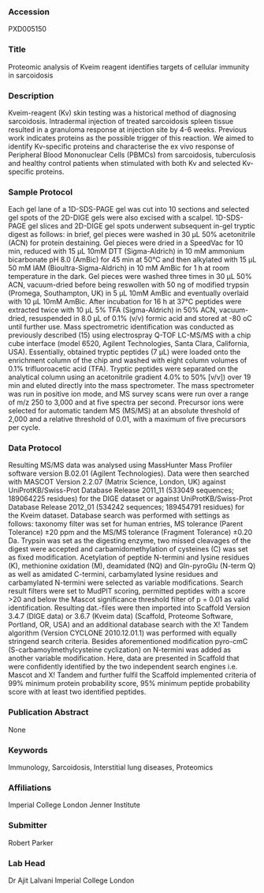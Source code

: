 ### Accession
PXD005150

### Title
Proteomic analysis of Kveim reagent identifies targets of cellular immunity in sarcoidosis

### Description
Kveim-reagent (Kv) skin testing was a historical method of diagnosing sarcoidosis. Intradermal injection of treated sarcoidosis spleen tissue resulted in a granuloma response at injection site by 4-6 weeks. Previous work indicates proteins as the possible trigger of this reaction. We aimed to identify Kv-specific proteins and characterise the ex vivo response of Peripheral Blood Mononuclear Cells (PBMCs) from sarcoidosis, tuberculosis and healthy control patients when stimulated with both Kv and selected Kv-specific proteins.

### Sample Protocol
Each gel lane of a 1D-SDS-PAGE gel was cut into 10 sections and selected gel spots of the 2D-DIGE gels were also excised with a scalpel. 1D-SDS-PAGE gel slices and 2D-DIGE gel spots underwent subsequent in-gel tryptic digest as follows: in brief, gel pieces were washed in 30 µL 50% acetonitrile (ACN) for protein destaining. Gel pieces were dried in a SpeedVac for 10 min, reduced with 15 µL 10mM DTT (Sigma-Aldrich) in 10 mM ammonium bicarbonate pH 8.0 (AmBic) for 45 min at 50°C and then alkylated with 15 µL 50 mM IAM (Bioultra-Sigma-Aldrich) in 10 mM AmBic for 1 h at room temperature in the dark. Gel pieces were washed three times in 30 µL 50% ACN, vacuum-dried before being reswollen with 50 ng of modified trypsin (Promega, Southampton, UK) in 5 µL 10mM AmBic and eventually overlaid with 10 µL 10mM AmBic. After incubation for 16 h at 37°C peptides were extracted twice with 10 µL 5% TFA (Sigma-Aldrich) in 50% ACN, vacuum-dried,  resuspended in 8.0 μL of 0.1% (v/v) formic acid and stored at -80 oC until further use.   Mass spectrometric identification was conducted as previously described (15) using electrospray Q-TOF LC-MS/MS with a chip cube interface (model 6520, Agilent Technologies, Santa Clara, California, USA). Essentially, obtained tryptic peptides (7 μL) were loaded onto the enrichment column of the chip and washed with eight column volumes of 0.1% trifluoroacetic acid (TFA). Tryptic peptides were separated on the analytical column using an acetonitrile gradient 4.0% to 50% [v/v]) over 19 min and eluted directly into the mass spectrometer. The mass spectrometer was run in positive ion mode, and MS survey scans were run over a range of m/z 250 to 3,000 and at five spectra per second. Precursor ions were selected for automatic tandem MS (MS/MS) at an absolute threshold of 2,000 and a relative threshold of 0.01, with a maximum of five precursors per cycle.

### Data Protocol
Resulting MS/MS data was analysed using MassHunter Mass Profiler software version B.02.01 (Agilent Technologies). Data were then searched with MASCOT Version 2.2.07 (Matrix Science, London, UK) against UniProtKB/Swiss-Prot Database Release 2011_11 (533049 sequences; 189064225 residues) for the DIGE dataset or against UniProtKB/Swiss-Prot Database Release 2012_01 (534242 sequences; 189454791 residues) for the Kveim dataset. Database search was performed with settings as follows: taxonomy filter was set for human entries, MS tolerance (Parent Tolerance) ±20 ppm and the MS/MS tolerance (Fragment Tolerance) ±0.20 Da. Trypsin was set as the digesting enzyme, two missed cleavages of the digest were accepted and carbamidomethylation of cysteines (C) was set as fixed modification. Acetylation of peptide N-termini and lysine residues (K), methionine oxidation (M), deamidated (NQ) and Gln-pyroGlu (N-term Q) as well as amidated C-termini, carbamylated lysine residues and carbamylated N-termini were selected as variable modifications.   Search result filters were set to MudPIT scoring, permitted peptides with a score >20 and below the Mascot significance threshold filter of p = 0.01  as valid identification. Resulting dat.-files were then imported into Scaffold Version 3.4.7 (DIGE data) or 3.6.7 (Kveim data) (Scaffold, Proteome Software, Portland, OR, USA) and an additional database search with the X! Tandem algorithm (Version CYCLONE 2010.12.01.1) was performed with equally stringend search criteria. Besides aforementioned modification pyro-cmC (S-carbamoylmethylcysteine cyclization) on N-termini was added as another variable modification. Here, data are presented in Scaffold that were confidently identified by the two independent search engines i.e. Mascot and X! Tandem and further fulfil the Scaffold implemented criteria of 99% minimum protein probability score, 95% minimum peptide probability score with at least two identified peptides.

### Publication Abstract
None

### Keywords
Immunology, Sarcoidosis, Interstitial lung diseases, Proteomics

### Affiliations
Imperial College London
Jenner Institute

### Submitter
Robert Parker

### Lab Head
Dr Ajit Lalvani
Imperial College London


